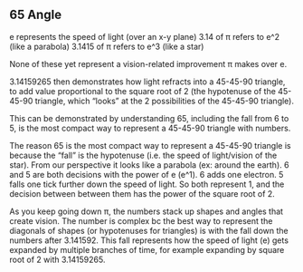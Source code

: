 ## 65 Angle

e represents the speed of light (over an x-y plane)
3.14 of π refers to e^2 (like a parabola)
3.1415 of π refers to e^3 (like a star)

None of these yet represent a vision-related improvement π makes over e.

3.14159265 then demonstrates how light refracts into a 45-45-90 triangle, to add value proportional to the square root of 2 (the hypotenuse of the 45-45-90 triangle, which “looks” at the 2 possibilities of the 45-45-90 triangle).

This can be demonstrated by understanding 65, including the fall from 6 to 5, is the most compact way to represent a 45-45-90 triangle with numbers.

The reason 65 is the most compact way to represent a 45-45-90 triangle is because the “fall” is the hypotenuse (i.e. the speed of light/vision of the star). From our perspective it looks like a parabola (ex: around the earth). 6 and 5 are both decisions with the power of e (e^1). 6 adds one electron. 5 falls one tick further down the speed of light. So both represent 1, and the decision between between them has the power of the square root of 2.

As you keep going down π, the numbers stack up shapes and angles that create vision. The number is complex bc the best way to represent the diagonals of shapes (or hypotenuses for triangles) is with the fall down the numbers after 3.141592. This fall represents how the speed of light (e) gets expanded by multiple branches of time, for example expanding by square root of 2 with 3.14159265.